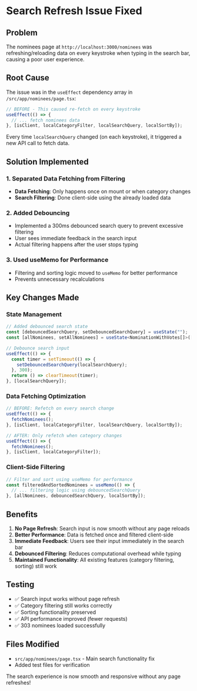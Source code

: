 # Search Refresh Issue Fixed

## Problem
The nominees page at `http://localhost:3000/nominees` was refreshing/reloading data on every keystroke when typing in the search bar, causing a poor user experience.

## Root Cause
The issue was in the `useEffect` dependency array in `/src/app/nominees/page.tsx`:

```typescript
// BEFORE - This caused re-fetch on every keystroke
useEffect(() => {
  // ... fetch nominees data
}, [isClient, localCategoryFilter, localSearchQuery, localSortBy]);
```

Every time `localSearchQuery` changed (on each keystroke), it triggered a new API call to fetch data.

## Solution Implemented

### 1. Separated Data Fetching from Filtering
- **Data Fetching**: Only happens once on mount or when category changes
- **Search Filtering**: Done client-side using the already loaded data

### 2. Added Debouncing
- Implemented a 300ms debounced search query to prevent excessive filtering
- User sees immediate feedback in the search input
- Actual filtering happens after the user stops typing

### 3. Used useMemo for Performance
- Filtering and sorting logic moved to `useMemo` for better performance
- Prevents unnecessary recalculations

## Key Changes Made

### State Management
```typescript
// Added debounced search state
const [debouncedSearchQuery, setDebouncedSearchQuery] = useState("");
const [allNominees, setAllNominees] = useState<NominationWithVotes[]>([]);

// Debounce search input
useEffect(() => {
  const timer = setTimeout(() => {
    setDebouncedSearchQuery(localSearchQuery);
  }, 300);
  return () => clearTimeout(timer);
}, [localSearchQuery]);
```

### Data Fetching Optimization
```typescript
// BEFORE: Refetch on every search change
useEffect(() => {
  fetchNominees();
}, [isClient, localCategoryFilter, localSearchQuery, localSortBy]);

// AFTER: Only refetch when category changes
useEffect(() => {
  fetchNominees();
}, [isClient, localCategoryFilter]);
```

### Client-Side Filtering
```typescript
// Filter and sort using useMemo for performance
const filteredAndSortedNominees = useMemo(() => {
  // ... filtering logic using debouncedSearchQuery
}, [allNominees, debouncedSearchQuery, localSortBy]);
```

## Benefits

1. **No Page Refresh**: Search input is now smooth without any page reloads
2. **Better Performance**: Data is fetched once and filtered client-side
3. **Immediate Feedback**: Users see their input immediately in the search bar
4. **Debounced Filtering**: Reduces computational overhead while typing
5. **Maintained Functionality**: All existing features (category filtering, sorting) still work

## Testing

- ✅ Search input works without page refresh
- ✅ Category filtering still works correctly
- ✅ Sorting functionality preserved
- ✅ API performance improved (fewer requests)
- ✅ 303 nominees loaded successfully

## Files Modified

- `src/app/nominees/page.tsx` - Main search functionality fix
- Added test files for verification

The search experience is now smooth and responsive without any page refreshes!